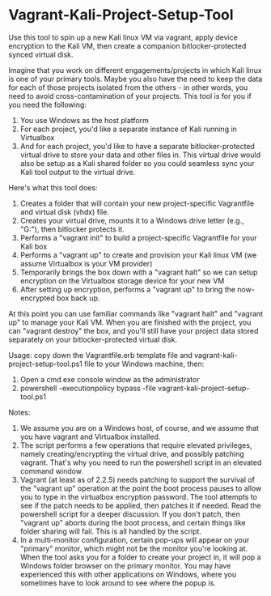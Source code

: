 # Vagrant-Kali-Project-Setup-Tool
Use this tool to spin up a new Kali linux VM via vagrant, apply device encryption to the Kali VM, then create a companion bitlocker-protected synced virtual disk.

Imagine that you work on different engagements/projects in which Kali linux is one of your primary tools.  Maybe you also have the need to keep the data for each of those projects isolated from the others - in other words, you need to avoid cross-contamination of your projects.  This tool is for you if you need the following:

1. You use Windows as the host platform
2. For each project, you'd like a separate instance of Kali running in Virtualbox
3. And for each project, you'd like to have a separate bitlocker-protected virtual drive to store your data and other files in.  This virtual drive would also be setup as a Kali shared folder so you could seamless sync your Kali tool output to the virtual drive.

Here's what this tool does:

1. Creates a folder that will contain your new project-specific Vagrantfile and virtual disk (vhdx) file.
2. Creates your virtual drive, mounts it to a Windows drive letter (e.g., "G:\"), then bitlocker protects it.
3. Performs a "vagrant init" to build a project-specific Vagrantfile for your Kali box
4. Performs a "vagrant up" to create and provision your Kali linux VM (we assume Virtualbox is your VM provider)
5. Temporarily brings the box down with a "vagrant halt" so we can setup encryption on the Virtualbox storage device for your new VM
6. After setting up encryption, performs a "vagrant up" to bring the now-encrypted box back up.

At this point you can use familiar commands like "vagrant halt" and "vagrant up" to manage your Kali VM.  When you are finished with the project, you can "vagrant destroy" the box, and you'll still have your project data stored separately on your bitlocker-protected virtual disk.

Usage: copy down the Vagrantfile.erb template file and vagrant-kali-project-setup-tool.ps1 file to your Windows machine, then:

1. Open a cmd.exe console window as the administrator
2. powershell -executionpolicy bypass -file vagrant-kali-project-setup-tool.ps1

Notes:

1. We assume you are on a Windows host, of course, and we assume that you have vagrant and Virtualbox installed.
2. The script performs a few operations that require elevated privileges, namely creating/encrypting the virtual drive, and possibly patching vagrant.  That's why you need to run the powershell script in an elevated command window.
3. Vagrant (at least as of 2.2.5) needs patching to support the survival of the "vagrant up" operation at the point the boot process pauses to allow you to type in the virtualbox encryption password.  The tool attempts to see if the patch needs to be applied, then patches it if needed. Read the powershell script for a deeper discussion.  If you don't patch, then "vagrant up" aborts during the boot process, and certain things like folder sharing will fail.  This is all handled by the script.
4. In a multi-monitor configuration, certain pop-ups will appear on your "primary" monitor, which might not be the monitor you're looking at. When the tool asks you for a folder to create your project in, it will pop a Windows folder browser on the primary monitor.  You may have experienced this with other applications on Windows, where you sometimes have to look around to see where the popup is.

